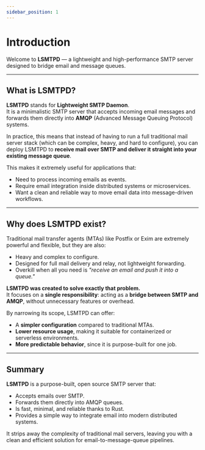 ```yaml
---
sidebar_position: 1
---
```


# Introduction

Welcome to **LSMTPD** — a lightweight and high-performance SMTP server designed to bridge email and message queues.  

---

## What is LSMTPD?

**LSMTPD** stands for **Lightweight SMTP Daemon**.  
It is a minimalistic SMTP server that accepts incoming email messages and forwards them directly into **AMQP** (Advanced Message Queuing Protocol) systems.  

In practice, this means that instead of having to run a full traditional mail server stack (which can be complex, heavy, and hard to configure), you can deploy LSMTPD to **receive mail over SMTP and deliver it straight into your existing message queue**.  

This makes it extremely useful for applications that:  
- Need to process incoming emails as events.  
- Require email integration inside distributed systems or microservices.  
- Want a clean and reliable way to move email data into message-driven workflows.  

---

## Why does LSMTPD exist?

Traditional mail transfer agents (MTAs) like Postfix or Exim are extremely powerful and flexible, but they are also:  
- Heavy and complex to configure.  
- Designed for full mail delivery and relay, not lightweight forwarding.  
- Overkill when all you need is *"receive an email and push it into a queue."*  

**LSMTPD was created to solve exactly that problem.**  
It focuses on a **single responsibility**: acting as a **bridge between SMTP and AMQP**, without unnecessary features or overhead.  

By narrowing its scope, LSMTPD can offer:  
- A **simpler configuration** compared to traditional MTAs.  
- **Lower resource usage**, making it suitable for containerized or serverless environments.  
- **More predictable behavior**, since it is purpose-built for one job.  

---

## Summary

**LSMTPD** is a purpose-built, open source SMTP server that:  
- Accepts emails over SMTP.  
- Forwards them directly into AMQP queues.  
- Is fast, minimal, and reliable thanks to Rust.  
- Provides a simple way to integrate email into modern distributed systems.  

It strips away the complexity of traditional mail servers, leaving you with a clean and efficient solution for email-to-message-queue pipelines.  
